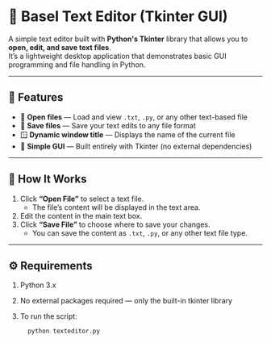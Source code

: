 # 📝 Basel Text Editor (Tkinter GUI)

A simple text editor built with **Python's Tkinter** library that allows you to **open, edit, and save text files**.  
It’s a lightweight desktop application that demonstrates basic GUI programming and file handling in Python.

---

## 🌟 Features

- 📂 **Open files** — Load and view `.txt`, `.py`, or any other text-based file
- 💾 **Save files** — Save your text edits to any file format
- 🪟 **Dynamic window title** — Displays the name of the current file
- 🧱 **Simple GUI** — Built entirely with Tkinter (no external dependencies)

---

## 🧠 How It Works

1. Click **“Open File”** to select a text file.
   - The file’s content will be displayed in the text area.
2. Edit the content in the main text box.
3. Click **“Save File”** to choose where to save your changes.
   - You can save the content as `.txt`, `.py`, or any other text file type.

---

## ⚙️ Requirements

1. Python 3.x

2. No external packages required — only the built-in tkinter library

3. To run the script:
   ```bash
     python texteditor.py
   ```

